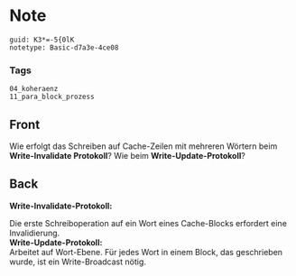 # Note
```
guid: K3*=-5{0lK
notetype: Basic-d7a3e-4ce08
```

### Tags
```
04_koheraenz
11_para_block_prozess
```

## Front
Wie erfolgt das Schreiben auf Cache-Zeilen mit mehreren Wörtern
beim <b>Write-Invalidate Protokoll</b>? Wie beim
<b>Write-Update-Protokoll</b>?

## Back
<b>Write-Invalidate-Protokoll:</b>
<div>
  Die erste Schreiboperation auf ein Wort eines Cache-Blocks
  erfordert eine Invalidierung.
</div>
<div>
  <b>Write-Update-Protokoll:</b>
</div>
<div>
  Arbeitet auf Wort-Ebene. Für jedes Wort in einem Block, das
  geschrieben wurde, ist ein Write-Broadcast nötig.
</div>
